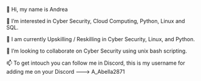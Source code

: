 👋 Hi, my name is Andrea 

👀 I’m interested in Cyber Security, Cloud Computing, Python, Linux and SQL. 

🌱 I am currently Upskilling / Reskilling in Cyber Security, Linux, and Python. 

💞️ I’m looking to collaborate on Cyber Security using unix bash scripting.

📫 To get intouch you can follow me in Discord, this is my username for adding me on your Discord --->   A_Abella2871 


<!---
AAbella7529/AAbella7529 is a ✨ special ✨ repository because its `README.md` (this file) appears on your GitHub profile.
You can click the Preview link to take a look at your changes.
--->
